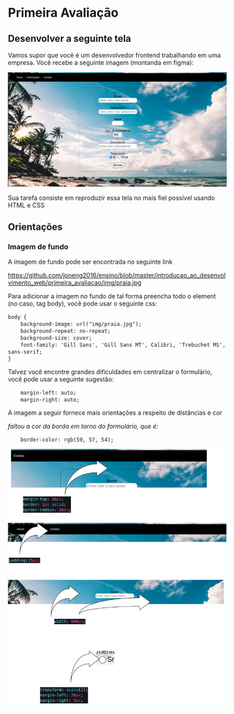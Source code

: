 # Primeira Avaliação

## Desenvolver a seguinte tela

Vamos supor que você é um desenvolvedor frontend trabalhando em uma empresa. Você recebe a seguinte imagem (montanda em figma):

<img src="img/screen.png" >


Sua tarefa consiste em reproduzir essa tela no mais fiel possível usando HTML e CSS


## Orientações

### Imagem de fundo

A imagem de fundo pode ser encontrada no seguinte link

https://github.com/joneng2016/ensino/blob/master/introducao_ao_desenvolvimento_web/primeira_avaliacao/img/praia.jpg

Para adicionar a imagem no fundo de tal forma preencha todo o element (no caso, tag body), você pode usar o seguinte css:

```
body {
    background-image: url("img/praia.jpg");
    background-repeat: no-repeat;
    background-size: cover;
    font-family: 'Gill Sans', 'Gill Sans MT', Calibri, 'Trebuchet MS', sans-serif;
}
```


Talvez você encontre grandes dificuldades em centralizar o formulário, você pode usar a seguinte sugestão:


```
    margin-left: auto;
    margin-right: auto;
```


A imagem a seguir fornece mais orientações a respeito de distâncias e cor

*faltou a cor da borda em torno do formulário, que é:*
```
    border-color: rgb(59, 57, 54);
```

<img src="img/oriantation.png" >
